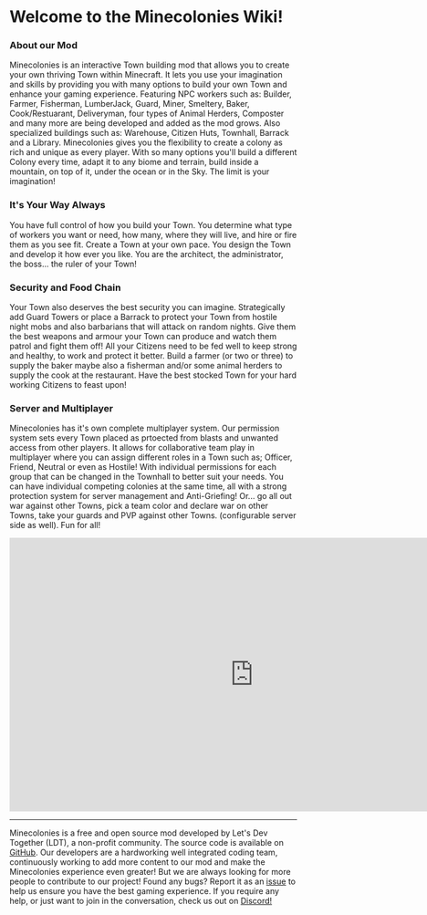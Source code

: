 Welcome to the Minecolonies Wiki!
=

### About our Mod

Minecolonies is an interactive Town building mod that allows you to create your own thriving Town within Minecraft. It lets you use your imagination and skills by providing you with many options to build your own Town and enhance your gaming experience. Featuring NPC workers such as: Builder, Farmer, Fisherman, LumberJack, Guard, Miner, Smeltery, Baker, Cook/Restuarant, Deliveryman, four types of Animal Herders, Composter and many more are being developed and added as the mod grows. Also specialized buildings such as: Warehouse, Citizen Huts, Townhall, Barrack and a Library. Minecolonies gives you the flexibility to create a colony as rich and unique as every player. With so many options you'll build a different Colony every time, adapt it to any biome and terrain, build inside a mountain, on top of it, under the ocean or in the Sky. The limit is your imagination!

### It's Your Way Always

You have full control of how you build your Town. You determine what type of workers you want or need, how many, where they will live, and hire or fire them as you see fit. Create a Town at your own pace. You design the Town and develop it how ever you like. You are the architect, the administrator, the boss... the ruler of your Town!

### Security and Food Chain

Your Town also deserves the best security you can imagine. Strategically add Guard Towers or place a Barrack to protect your Town from hostile night mobs and also barbarians that will attack on random nights. Give them the best weapons and armour your Town can produce and watch them patrol and fight them off! 
    All your Citizens need to be fed well to keep strong and healthy, to work and protect it better. Build a farmer (or two or three) to supply the baker maybe also a fisherman and/or some animal herders to supply the cook at the restaurant. Have the best stocked Town for your hard working Citizens to feast upon! 

### Server and Multiplayer

Minecolonies has it's own complete multiplayer system. Our permission system sets every Town placed as prtoected from blasts and unwanted access from other players. It allows for collaborative team play in multiplayer where you can assign different roles in a Town such as; Officer, Friend, Neutral or even as Hostile! With individual permissions for each group that can be changed in the Townhall to better suit your needs. You can have individual competing colonies at the same time, all with a strong protection system for server management and Anti-Griefing!
    Or... go all out war against other Towns, pick a team color and declare war on other Towns, take your guards and PVP against other Towns. (configurable server side as well). Fun for all! 

<p style="text-align:center;"><embed width="854" height="480" src="https://www.youtube.com/embed/EUfgNMKw-MU" frameborder="10" allow="autoplay; encrypted-media" allowfullscreen></p>

---

Minecolonies is a free and open source mod developed by Let's Dev Together (LDT), a non-profit community. The source code is available on [GitHub](https://github.com/ldtteam/minecolonies). Our developers are a hardworking well integrated coding team, continuously working to add more content to our mod and make the Minecolonies experience even greater! But we are always looking for more people to contribute to our project! Found any bugs? Report it as an [issue](https://github.com/ldtteam/minecolonies/issues/new) to help us ensure you have the best gaming experience. If you require any help, or just want to join in the conversation, check us out on [Discord!](https://discord.gg/YEas2Yv) 

